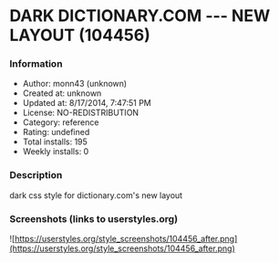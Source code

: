 # DARK DICTIONARY.COM --- NEW LAYOUT (104456)

### Information
- Author: monn43 (unknown)
- Created at: unknown
- Updated at: 8/17/2014, 7:47:51 PM
- License: NO-REDISTRIBUTION
- Category: reference
- Rating: undefined
- Total installs: 195
- Weekly installs: 0


### Description
dark css style for dictionary.com's new layout


### Screenshots (links to userstyles.org)
![https://userstyles.org/style_screenshots/104456_after.png](https://userstyles.org/style_screenshots/104456_after.png)


